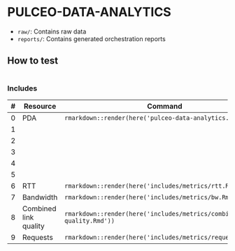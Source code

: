 # PULCEO-DATA-ANALYTICS

-   `raw/`: Contains raw data
-   `reports/`: Contains generated orchestration reports

## How to test

``` r

```

### Includes

| \# | Resource | Command |
|---|--------------|-------------------------------------------------------|
| 0 | PDA | `rmarkdown::render(here('pulceo-data-analytics.Rmd'))` |
| 1 |  |  |
| 2 |  |  |
| 3 |  |  |
| 4 |  |  |
| 5 |  |  |
| 6 | RTT | `rmarkdown::render(here('includes/metrics/rtt.Rmd'))` |
| 7 | Bandwidth | `rmarkdown::render(here('includes/metrics/bw.Rmd'))` |
| 8 | Combined link quality | `rmarkdown::render(here('includes/metrics/combined-link-quality.Rmd'))` |
| 9 | Requests | `rmarkdown::render(here('includes/metrics/requests.Rmd'))` |